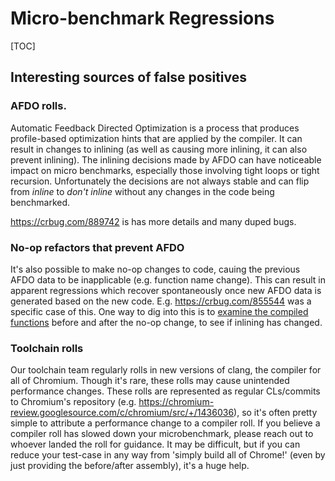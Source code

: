 # Micro-benchmark Regressions

[TOC]

## Interesting sources of false positives

### AFDO rolls.

Automatic Feedback Directed Optimization is a process that produces
profile-based optimization hints that are applied by the compiler. It can result
in changes to inlining (as well as causing more inlining, it can also prevent
inlining). The inlining decisions made by AFDO can have noticeable impact on
micro benchmarks, especially those involving tight loops or tight
recursion. Unfortunately the decisions are not always stable and can flip from
*inline* to *don't inline* without any changes in the code being benchmarked.

https://crbug.com/889742 is has more details and many duped bugs.

### No-op refactors that prevent AFDO

It's also possible to make no-op changes to code, cauing the previous AFDO data
to be inapplicable (e.g. function name change). This can result in apparent
regressions which recover spontaneously once new AFDO data is generated based on
the new code. E.g. https://crbug.com/855544 was a specific case of this. One way
to dig into this is to [examine the compiled functions](../disassemble_code.md)
before and after the no-op change, to see if inlining has changed.

### Toolchain rolls

Our toolchain team regularly rolls in new versions of clang, the compiler for
all of Chromium. Though it's rare, these rolls may cause unintended performance
changes. These rolls are represented as regular CLs/commits to Chromium's
repository (e.g.
https://chromium-review.googlesource.com/c/chromium/src/+/1436036), so
it's often pretty simple to attribute a performance change to a compiler
roll. If you believe a compiler roll has slowed down your microbenchmark, please
reach out to whoever landed the roll for guidance. It may be difficult, but if
you can reduce your test-case in any way from 'simply build all of Chrome!'
(even by just providing the before/after assembly), it's a huge help.
